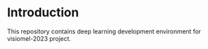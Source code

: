 # Introduction

This repository contains deep learning development environment for visiomel-2023 project.